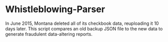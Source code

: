 # Whistleblowing-Parser
In June 2015, Montana deleted all of its checkbook data, reuploading it 10 days later. This script compares an old backup JSON file to the new data to generate fraudulent data-altering reports.
